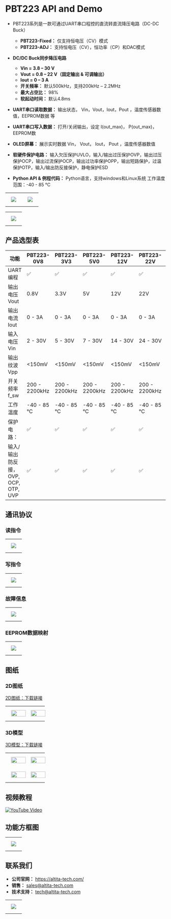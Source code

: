 # PBT223 API and Demo
* PBT223系列是一款可通过UART串口程控的直流转直流降压电路（DC-DC Buck）
    - **PBT223-Fixed：** 仅支持恒电压（CV）模式
    - **PBT223-ADJ：** 支持恒电压（CV），恒功率（CP）和DAC模式
* **DC/DC Buck同步降压电路** 
    - **Vin = 3.8 – 30 V**
    - **Vout = 0.8 – 22 V（固定输出 & 可调输出）**
    - **Iout  = 0 – 3 A**
    - **开关频率：** 默认500kHz，支持200kHz – 2.2MHz
    - **最大占空比：** 98%
    - **软起动时间：** 默认4.8ms
* **UART串口读取数据：** 输出状态， Vin，Vout，Iout，Pout ，温度传感器数值，EEPROM数据 等
* **UART串口写入数据：** 打开/关闭输出，设定 I(out_max)， P(out_max)，EEPROM数

* **OLED屏幕：** 展示实时数据 Vin， Vout， Iout， Pout ，温度传感器数值
* **软硬件保护电路：** 输入欠压保护UVLO，输入/输出过压保护OVP，输出过压保护OCP，输出过流保护OCP，输出过功率保护OPP，输出短路保护，过温保护OTP，输入/输出防反接保护，静电保护ESD
* **Python API & 例程代码：** Python语言，支持windows和Linux系统
工作温度范围：-40 - 85 ℃

<table style="width:100%; text-align:center;">
  <tr>
    <td style="width: 50%;">
      <img src="Images/PBT223-fixed-top-view.png" style="height: auto; margin: 10px 10px;">
    </td>
    <td style="width: 50%;">
      <img src="Images/PBT223-ADJ-DAC-4095.png" style="height: auto; margin: 10px 10px;">
    </td>
  </tr>
</table>


<table style="width:100%; text-align:center;">
  <tr>
    <td style="width: 100%; margin: 0 auto;">
      <img src="Images/DAC-vs-Vout.png" style="max-width: 100%; height: auto; margin: 10px;">
    </td>
  </tr>
</table>






## 产品选型表
| 功能                                 | PBT223-0V8 | PBT223-3V3 | PBT223-5V0 | PBT223-12V | PBT223-22V | PBT223-ADJ |
|--------------------------------------|------------|------------|------------|------------|------------|------------|
| UART 编程                            | ✅         | ✅         | ✅         | ✅         | ✅         | ✅         |
| 输出电压 Vout                        | 0.8V       | 3.3V       | 5V         | 12V        | 22V        | 1 - 22V 可调节 |
| 输出电流 Iout                        | 0 - 3A     | 0 - 3A     | 0 - 3A     | 0 - 3A     | 0 - 3A     | 0 - 3A     |
| 输入电压 Vin                         | 2 - 30V    | 5 - 30V    | 7 - 30V    | 14 - 30V   | 24 - 30V   | Vout + 2V  |
| 输出纹波 Vpp                         | &lt;150mV  | &lt;150mV  | &lt;150mV  | &lt;150mV  | &lt;150mV  | &lt;400mV  |
| 开关频率 f_sw                        | 200 - 2200kHz | 200 - 2200kHz | 200 - 2200kHz | 200 - 2200kHz | 200 - 2200kHz | 200 - 2200kHz |
| 工作温度                             | -40 - 85 ℃ | -40 - 85 ℃ | -40 - 85 ℃ | -40 - 85 ℃ | -40 - 85 ℃ | -40 - 85 ℃ |
| 保护电路：                           | ✅         | ✅         | ✅         | ✅         | ✅         | ✅         |
| 输入/输出防反接，OVP, OCP, OTP, UVP | ✅         | ✅         | ✅         | ✅         | ✅         | ✅         |





## 通讯协议
### 读指令
<table style="width:100%; text-align:center;">
  <tr>
    <td style="width: 100%;">
      <img src="Images/PBT223-command-read.png" style="max-width: 100%; height: auto; margin: 10px 10px;">
    </td>
  </tr>
</table>


### 写指令
<table style="width:100%; text-align:center;">
  <tr>
    <td style="width: 100%;">
      <img src="Images/PBT223-command-write.png" style="max-width: 100%; height: auto; margin: 10px 10px;">
    </td>
  </tr>
</table>


### 故障信息
<table style="width:100%; text-align:center;">
  <tr>
    <td style="width: 100%;">
      <img src="Images/PBT223-command-error.png" style="max-width: 100%; height: auto; margin: 10px 10px;">
    </td>
  </tr>
</table>



### EEPROM数据映射
<table style="width:100%; text-align:center;">
  <tr>
    <td style="width: 100%;">
      <img src="Images/PBT223-EEPROM-map.png" style="max-width: 100%; height: auto; margin: 10px 10px;">
    </td>
  </tr>
</table>



## 图纸
### 2D图纸
[2D图纸：下载链接](https://altita-tech.com/wp-content/uploads/PBT223/PBT223%202D.zip)

<table style="width:100%; text-align:center;">
  <tr>
    <td style="width: 45%;">
      <img src="Images/PBT223-fixed-2D-with-dimension.png" style="width: 100%; height: auto; margin: 10px 10px;">
    </td>
    <td style="width: 45%;">
      <img src="Images/PBT223-ADJ-2D-with-dimension.png" style="width: 100%; height: auto; margin: 10px 10px;">
    </td>
  </tr>
</table>



### 3D模型
[3D模型：下载链接](https://altita-tech.com/wp-content/uploads/PBT223/PBT223%203D.zip)

<table style="width:100%; text-align:center;">
  <tr>
    <td style="width: 45%;">
      <img src="Images/PBT223-fixed-with-OLED.png" style="width: 100%; height: auto; margin: 10px 10px;">
    </td>
    <td style="width: 45%;">
      <img src="Images/PBT223-ADJ-with-OLED.png" style="width: 100%; height: auto; margin: 10px 10px;">
    </td>
  </tr>
  <tr>
    <td style="width: 45%;">
      <img src="Images/PBT223-fixed-side-view.png" style="width: 100%; height: auto; margin: 10px 10px;">
    </td>
    <td style="width: 45%;">
      <img src="Images/PBT223-ADJ-side-view.png" style="width: 100%; height: auto; margin: 10px 10px;">
    </td>
  </tr>
</table>


## 视频教程
[![YouTube Video](https://img.youtube.com/vi/u5DF7IkggZc/0.jpg)](https://www.youtube.com/watch?v=u5DF7IkggZc)



## 功能方框图
<table style="width:100%; text-align:center;">
  <tr>
    <td style="width: 100%;">
      <img src="Images/PBT223-block-diagram.png" style="max-width: 100%; height: auto; margin: 10px 10px;">
    </td>
  </tr>
</table>


## 联系我们
<div style="display: flex; justify-content: space-between; align-items: flex-start;">
  <div>
    <ul style="list-style-type: disc; padding-left: 20px; margin: 0;">
      <li><strong>公司官网：</strong> <a href="https://altita-tech.com/">https://altita-tech.com/</a></li>
      <li><strong>销售：</strong> <a href="mailto:sales@altita-tech.com">sales@altita-tech.com</a></li>
      <li><strong>技术支持：</strong> <a href="mailto:tech@altita-tech.com">tech@altita-tech.com</a></li>
    </ul>
  </div>
</div>

<table style="width:100%; text-align:center;">
  <tr>
    <td style="width: 100%;">
      <img src="Images/Altita&Logo.png" style="max-width: 100%; height: auto; margin: 10px 10px;">
    </td>
  </tr>
</table>
